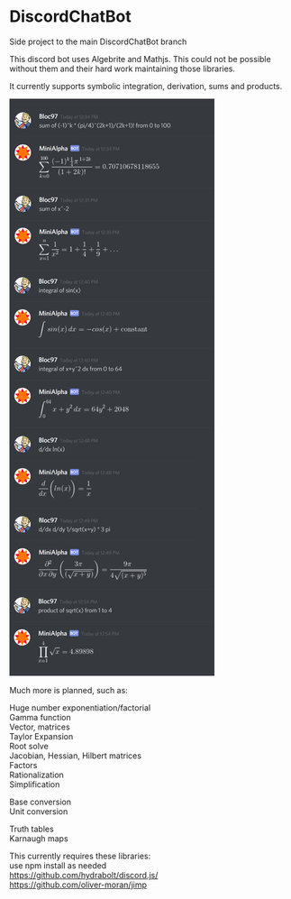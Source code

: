 # DiscordChatBot
Side project to the main DiscordChatBot branch

This discord bot uses Algebrite and Mathjs. 
This could not be possible without them and their hard work maintaining those libraries.  

It currently supports symbolic integration, derivation, sums and products.

![Demo Image](https://raw.githubusercontent.com/bloc97/DiscordChatBot/MiniAlpha/resources/demo_2.png)

Much more is planned, such as:

Huge number exponentiation/factorial  
Gamma function  
Vector, matrices  
Taylor Expansion  
Root solve  
Jacobian, Hessian, Hilbert matrices  
Factors  
Rationalization  
Simplification  

Base conversion  
Unit conversion  

Truth tables  
Karnaugh maps  


This currently requires these libraries:  
use npm install as needed  
https://github.com/hydrabolt/discord.js/  
https://github.com/oliver-moran/jimp  
